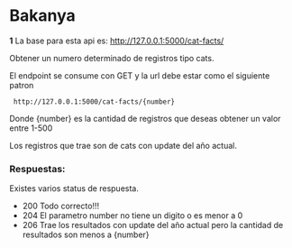 # Bakanya

__1__ La base para esta api es: http://127.0.0.1:5000/cat-facts/


Obtener un numero determinado de registros tipo cats.

El endpoint se consume con GET y la url debe estar como el siguiente patron

     http://127.0.0.1:5000/cat-facts/{number}
     
 Donde {number} es la cantidad de registros que deseas obtener un valor entre 1-500
 
 Los registros que trae son de cats con update del año actual.
 
 
 ### Respuestas:
 
 Existes varios status de respuesta.
 
 * 200  Todo correcto!!!
 * 204  El parametro number no tiene un digito o es menor a 0
 * 206  Trae los resultados con update del año actual pero la cantidad de resultados son menos a {number}
 
 
 